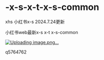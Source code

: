 # -x-s-x-t-x-s-common
xhs  小红书x-s 2024.7.24更新

小红书web最新x-s x-t x-s-common

[![Uploading image.png…]()](https://github.com/cc20141102/-x-s-x-t-x-s-common/blob/main/1.png)

q5764762
